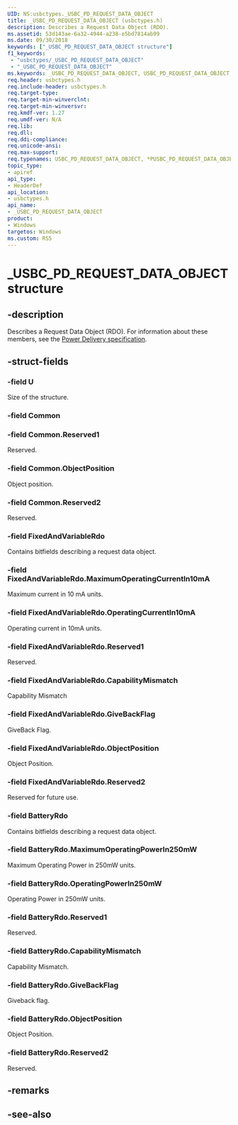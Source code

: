 ```yaml
---
UID: NS:usbctypes._USBC_PD_REQUEST_DATA_OBJECT
title: _USBC_PD_REQUEST_DATA_OBJECT (usbctypes.h)
description: Describes a Request Data Object (RDO).
ms.assetid: 53d143ae-6a32-4944-a238-e5bd7814ab99
ms.date: 09/30/2018
keywords: ["_USBC_PD_REQUEST_DATA_OBJECT structure"]
f1_keywords:
 - "usbctypes/_USBC_PD_REQUEST_DATA_OBJECT"
 - "_USBC_PD_REQUEST_DATA_OBJECT"
ms.keywords: _USBC_PD_REQUEST_DATA_OBJECT, USBC_PD_REQUEST_DATA_OBJECT, *PUSBC_PD_REQUEST_DATA_OBJECT, 
req.header: usbctypes.h
req.include-header: usbctypes.h
req.target-type:
req.target-min-winverclnt:
req.target-min-winversvr:
req.kmdf-ver: 1.27
req.umdf-ver: N/A
req.lib:
req.dll:
req.ddi-compliance:
req.unicode-ansi:
req.max-support:
req.typenames: USBC_PD_REQUEST_DATA_OBJECT, *PUSBC_PD_REQUEST_DATA_OBJECT
topic_type: 
- apiref
api_type: 
- HeaderDef
api_location: 
- usbctypes.h
api_name: 
- _USBC_PD_REQUEST_DATA_OBJECT
product:
- Windows
targetos: Windows
ms.custom: RS5
---
```


# _USBC_PD_REQUEST_DATA_OBJECT structure

## -description
Describes a Request Data Object (RDO). For information about these members, see the [Power Delivery specification](https://www.usb.org/documents?search=&tid_2%5B0%5D=40&items_per_page=50).

## -struct-fields

### -field U
Size of the structure. 
### -field Common
 
### -field Common.Reserved1
Reserved. 
### -field Common.ObjectPosition
Object position. 
### -field Common.Reserved2
Reserved. 
### -field FixedAndVariableRdo
Contains bitfields describing a request data object.  
### -field FixedAndVariableRdo.MaximumOperatingCurrentIn10mA
Maximum current in 10 mA units. 
### -field FixedAndVariableRdo.OperatingCurrentIn10mA
Operating current in 10mA units. 
### -field FixedAndVariableRdo.Reserved1
Reserved. 
### -field FixedAndVariableRdo.CapabilityMismatch
Capability Mismatch 
### -field FixedAndVariableRdo.GiveBackFlag
GiveBack Flag. 
### -field FixedAndVariableRdo.ObjectPosition
Object Position. 
### -field FixedAndVariableRdo.Reserved2
Reserved for future use. 
### -field BatteryRdo
Contains bitfields describing a request data object. 
### -field BatteryRdo.MaximumOperatingPowerIn250mW
Maximum Operating Power in 250mW units. 
### -field BatteryRdo.OperatingPowerIn250mW
Operating Power in 250mW units. 
### -field BatteryRdo.Reserved1
Reserved. 
### -field BatteryRdo.CapabilityMismatch
Capability Mismatch. 
### -field BatteryRdo.GiveBackFlag
Giveback flag. 
### -field BatteryRdo.ObjectPosition
Object Position. 
### -field BatteryRdo.Reserved2
Reserved. 

## -remarks

## -see-also
